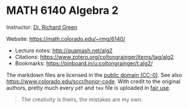 # MATH 6140 Algebra 2

Instructor: [Dr. Richard Green](https://math.colorado.edu/~rmg/)

Website: <https://math.colorado.edu/~rmg/6140/>

- Lecture notes: <http://quamash.net/alg2>
- Citations: <https://www.zotero.org/coltongrainger/items/tag/alg2>
- Bookmarks: <https://pinboard.in/u:coltongrainger/t:alg2/>

The markdown files are licensed in the [public domain (CC-0)](http://creativecommons.org/about/cc0). See also <https://www.colorado.edu/sccr/honor-code>. With credit to the original authors, pretty much every `pdf` and `tex` file is uploaded in [fair use](https://libguides.bc.edu/copyright/).

> The creativity is theirs, the mistakes are my own.
